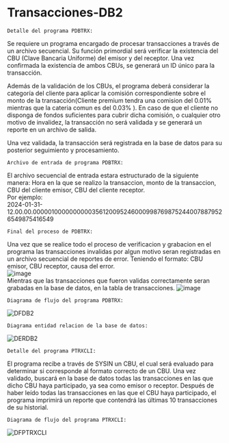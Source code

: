 # Transacciones-DB2
    Detalle del programa PDBTRX:
Se requiere un programa encargado de procesar transacciones a través de un archivo secuencial. Su función primordial será verificar la existencia del CBU (Clave Bancaria Uniforme) del emisor y del receptor. Una vez confirmada la existencia de ambos CBUs, se generará un ID único para la transacción.

Además de la validación de los CBUs, el programa deberá considerar la categoría del cliente para aplicar la comisión correspondiente sobre el monto de la transacción(Cliente premium tendra una comision del 0.01% mientras que la cateria comun es del 0.03% ). En caso de que el cliente no disponga de fondos suficientes para cubrir dicha comisión, o cualquier otro motivo de invalidez, la transacción no será validada y se generará un reporte en un archivo de salida.

Una vez validada, la transacción será registrada en la base de datos para su posterior seguimiento y procesamiento.
    
    Archivo de entrada de programa PDBTRX:
El archivo secuencial de entrada estara estructurado de la siguiente manera: Hora en la que se realizo la transaccion, monto de la transaccion, CBU del cliente emisor, CBU del cliente receptor. <br />
Por ejemplo: <br />
2024-01-31-12.00.00.00000100000000003561200952460009987698752440078879526549875416549 <br />

    Final del proceso de PDBTRX:
Una vez que se realice todo el proceso de verificacion y grabacion en el programa las transacciones invalidas por algun motivo seran registradas en un archivo secuencial de reportes de error.
Teniendo el formato: CBU emisor, CBU receptor, causa del error.<br />
![image](https://github.com/LeandroTroncoso98/Transacciones-DB2/assets/105368488/8d5795eb-df9a-4564-9217-c28941c900fd)
<br /> Mientras que las transacciones que fueron validas correctamente seran grabadas en la base de datos, en la tabla de transacciones.
![image](https://github.com/LeandroTroncoso98/Transacciones-DB2/assets/105368488/16756c64-6ecb-40b5-8943-2b8e3506d875)

    Diagrama de flujo del programa PDBTRX:
![DFDB2](https://github.com/LeandroTroncoso98/Transacciones-DB2/assets/105368488/2f1a6a26-368e-40c4-9acf-d50f577fe3bb)

    Diagrama entidad relacion de la base de datos:
![DERDB2](https://github.com/LeandroTroncoso98/Transacciones-DB2/assets/105368488/b3efb5be-0c15-4b6e-88d3-ea4ce691d5e8)

    Detalle del programa PTRXCLI:
El programa recibe a través de SYSIN un CBU, el cual será evaluado para determinar si corresponde al formato correcto de un CBU. Una vez validado, buscará en la base de datos todas las transacciones en las que dicho CBU haya participado, ya sea como emisor o receptor.
Después de haber leído todas las transacciones en las que el CBU haya participado, el programa imprimirá un reporte que contendrá las últimas 10 transacciones de su historial.

    Diagrama de flujo del programa PTRXCLI:
![DFPTRXCLI](https://github.com/LeandroTroncoso98/Transacciones-DB2/assets/105368488/0191e7f3-e4f5-48ef-8f71-3510e8a2e508)
